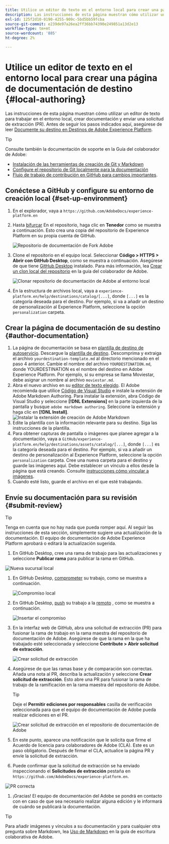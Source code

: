 ```yaml
---
title: Utilice un editor de texto en el entorno local para crear una página de documentación de destino
description: Las instrucciones de esta página muestran cómo utilizar un editor de texto para trabajar en su entorno local, crear una página de documentación para el destino del Experience Platform y enviarla para su revisión.
exl-id: 125f2d10-0190-4255-909c-5bd5bb59fcba
source-git-commit: e239de97a26ea2ff36bb74390e249851a13d2e13
workflow-type: tm+mt
source-wordcount: '885'
ht-degree: 2%

---
```


# Utilice un editor de texto en el entorno local para crear una página de documentación de destino {#local-authoring}

Las instrucciones de esta página muestran cómo utilizar un editor de texto para trabajar en el entorno local, crear documentación y enviar una solicitud de extracción (PR). Antes de seguir los pasos indicados aquí, asegúrese de leer [Documente su destino en Destinos de Adobe Experience Platform](./documentation-instructions.md).

>[!TIP]
>
>Consulte también la documentación de soporte en la Guía del colaborador de Adobe:
>* [Instalación de las herramientas de creación de Git y Markdown](https://experienceleague.adobe.com/docs/contributor/contributor-guide/setup/install-tools.html?lang=en)
>* [Configure el repositorio de Git localmente para la documentación](https://experienceleague.adobe.com/docs/contributor/contributor-guide/setup/local-repo.html?lang=en)
>* [Flujo de trabajo de contribución en GitHub para cambios importantes](https://experienceleague.adobe.com/docs/contributor/contributor-guide/setup/full-workflow.html?lang=en).


## Conéctese a GitHub y configure su entorno de creación local {#set-up-environment}

1. En el explorador, vaya a `https://github.com/AdobeDocs/experience-platform.en`
2. Hasta [bifurcar](https://experienceleague.adobe.com/docs/contributor/contributor-guide/setup/local-repo.html?lang=en#fork-the-repository) En el repositorio, haga clic en **Tenedor** como se muestra a continuación. Esto crea una copia del repositorio de Experience Platform en su propia cuenta de GitHub.

   ![Repositorio de documentación de Fork Adobe](../assets/docs-framework/ssd-fork-repository.gif)

3. Clone el repositorio en el equipo local. Seleccionar **Código > HTTPS > Abrir con GitHub Desktop**, como se muestra a continuación. Asegúrese de que tiene [GitHub Desktop](https://desktop.github.com/) instalado. Para más información, lea [Crear un clon local del repositorio](https://experienceleague.adobe.com/docs/contributor/contributor-guide/setup/local-repo.html?lang=en#create-a-local-clone-of-the-repository) en la guía del colaborador de Adobe.

   ![Clonar repositorio de documentación de Adobe al entorno local](../assets/docs-framework/clone-local.png)

4. En la estructura de archivos local, vaya a `experience-platform.en/help/destinations/catalog/[...]`, donde `[...]` es la categoría deseada para el destino. Por ejemplo, si va a añadir un destino de personalización al Experience Platform, seleccione la opción `personalization` carpeta.

## Crear la página de documentación de su destino {#author-documentation}

1. La página de documentación se basa en [plantilla de destino de autoservicio](../docs-framework/self-service-template.md). Descargue la [plantilla de destino](../assets/docs-framework/yourdestination-template.zip). Descomprima y extraiga el archivo `yourdestination-template.md` al directorio mencionado en el paso 4 anterior.  Cambie el nombre del archivo `YOURDESTINATION.md`, donde YOURDESTINATION es el nombre del destino en Adobe Experience Platform. Por ejemplo, si su empresa se llama Moviestar, debe asignar un nombre al archivo `moviestar.md`.
2. Abra el nuevo archivo en su [editor de texto elegido](https://experienceleague.adobe.com/docs/contributor/contributor-guide/setup/install-tools.html?lang=en#understand-markdown-editors). El Adobe recomienda que utilice [Código de Visual Studio](https://code.visualstudio.com/) e instale la extensión de Adobe Markdown Authoring. Para instalar la extensión, abra Código de Visual Studio y seleccione **[!DNL Extensions]** en la parte izquierda de la pantalla y busque `adobe markdown authoring`. Seleccione la extensión y haga clic en **[!DNL Install]**.
   ![Instalar la extensión de creación de Adobe Markdown](../assets/docs-framework/install-adobe-markdown-extension.gif)
3. Edite la plantilla con la información relevante para su destino. Siga las instrucciones de la plantilla.
4. Para obtener capturas de pantalla o imágenes que planee agregar a la documentación, vaya a `GitHub/experience-platform.en/help/destinations/assets/catalog/[...]`, donde `[...]` es la categoría deseada para el destino. Por ejemplo, si va a añadir un destino de personalización al Experience Platform, seleccione la opción `personalization` carpeta. Cree una nueva carpeta para el destino y guarde las imágenes aquí. Debe establecer un vínculo a ellos desde la página que está creando. Consulte [instrucciones cómo vincular a imágenes](https://experienceleague.adobe.com/docs/contributor/contributor-guide/writing-essentials/linking.html?lang=en#link-to-images).
5. Cuando esté listo, guarde el archivo en el que esté trabajando.

## Envíe su documentación para su revisión {#submit-review}

>[!TIP]
>
>Tenga en cuenta que no hay nada que pueda romper aquí. Al seguir las instrucciones de esta sección, simplemente sugiere una actualización de la documentación. El equipo de documentación de Adobe Experience Platform aprobará o editará la actualización sugerida.

1. En GitHub Desktop, cree una rama de trabajo para las actualizaciones y seleccione **Publicar rama** para publicar la rama en GitHub.

![Nueva sucursal local](../assets/docs-framework/new-branch-local.gif)

1. En GitHub Desktop, [comprometer](https://docs.github.com/en/free-pro-team@latest/github/getting-started-with-github/github-glossary#commit) su trabajo, como se muestra a continuación.

   ![Compromiso local](../assets/docs-framework/commit-local.png)

1. En GitHub Desktop, [push](https://docs.github.com/en/free-pro-team@latest/github/getting-started-with-github/github-glossary#push) su trabajo a la [remoto](https://docs.github.com/en/free-pro-team@latest/github/getting-started-with-github/github-glossary#remote) , como se muestra a continuación.

   ![Insertar el compromiso](../assets/docs-framework/push-local-to-remote.png)

1. En la interfaz web de GitHub, abra una solicitud de extracción (PR) para fusionar la rama de trabajo en la rama maestra del repositorio de documentación de Adobe. Asegúrese de que la rama en la que ha trabajado esté seleccionada y seleccione **Contribute > Abrir solicitud de extracción**.

   ![Crear solicitud de extracción](../assets/docs-framework/ssd-create-pull-request-1.gif)

1. Asegúrese de que las ramas base y de comparación son correctas. Añada una nota al PR, describa la actualización y seleccione **Crear solicitud de extracción**. Esto abre una PR para fusionar la rama de trabajo de la ramificación en la rama maestra del repositorio de Adobe.
   >[!TIP]
   >
   >Deje el **Permitir ediciones por responsables** casilla de verificación seleccionada para que el equipo de documentación de Adobe pueda realizar ediciones en el PR.

   ![Crear solicitud de extracción en el repositorio de documentación de Adobe](../assets/docs-framework/ssd-create-pull-request-2.png)

1. En este punto, aparece una notificación que le solicita que firme el Acuerdo de licencia para colaboradores de Adobe (CLA). Este es un paso obligatorio. Después de firmar el CLA, actualice la página PR y envíe la solicitud de extracción.

1. Puede confirmar que la solicitud de extracción se ha enviado inspeccionando el **Solicitudes de extracción** pestaña en `https://github.com/AdobeDocs/experience-platform.en`.

![PR correcta](../assets/docs-framework/ssd-pr-successful.png)

1. ¡Gracias! El equipo de documentación del Adobe se pondrá en contacto con en caso de que sea necesario realizar alguna edición y le informará de cuándo se publicará la documentación.

>[!TIP]
>
>Para añadir imágenes y vínculos a su documentación y para cualquier otra pregunta sobre Markdown, lea [Uso de Markdown](https://experienceleague.adobe.com/docs/contributor/contributor-guide/writing-essentials/markdown.html?lang=en) en la guía de escritura colaborativa de Adobe.
